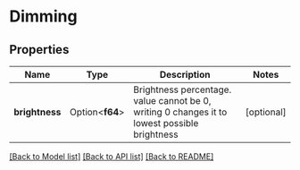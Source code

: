 # Dimming

## Properties

Name | Type | Description | Notes
------------ | ------------- | ------------- | -------------
**brightness** | Option<**f64**> | Brightness percentage. value cannot be 0, writing 0 changes it to lowest possible brightness | [optional]

[[Back to Model list]](../README.md#documentation-for-models) [[Back to API list]](../README.md#documentation-for-api-endpoints) [[Back to README]](../README.md)


